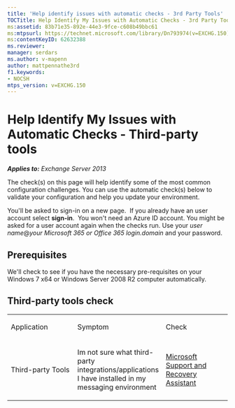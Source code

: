 ```yaml
---
title: 'Help identify issues with automatic checks - 3rd Party Tools'
TOCTitle: Help Identify My Issues with Automatic Checks - 3rd Party Tools
ms:assetid: 83b71e35-892e-44e3-9fce-c608b49bbc61
ms:mtpsurl: https://technet.microsoft.com/library/Dn793974(v=EXCHG.150)
ms:contentKeyID: 62632388
ms.reviewer: 
manager: serdars
ms.author: v-mapenn
author: mattpennathe3rd
f1.keywords:
- NOCSH
mtps_version: v=EXCHG.150
---
```


# Help Identify My Issues with Automatic Checks - Third-party tools

_**Applies to:** Exchange Server 2013_

The check(s) on this page will help identify some of the most common configuration challenges. You can use the automatic check(s) below to validate your configuration and help you update your environment.

You'll be asked to sign-in on a new page.  If you already have an user account select **sign-in**.  You won't need an Azure ID account. You might be asked for a user account again when the checks run. Use your *user name*\@*your Microsoft 365 or Office 365 login.domain* and your password.

## Prerequisites

We'll check to see if you have the necessary pre-requisites on your Windows 7 x64 or Windows Server 2008 R2 computer automatically.

## Third-party tools check

<table>
<colgroup>
<col style="width: 33%" />
<col style="width: 33%" />
<col style="width: 33%" />
</colgroup>
<tbody>
<tr class="odd">
<td><p>Application</p></td>
<td><p>Symptom</p></td>
<td><p>Check</p></td>
</tr>
<tr class="even">
<td><p>Third-party Tools</p></td>
<td><p>Im not sure what third-party integrations/applications I have installed in my messaging environment</p></td>
<td><p><a href="https://aka.ms/SaRA-Download_ExRCA">Microsoft Support and Recovery Assistant</a></p></td>
</tr>
</tbody>
</table>
